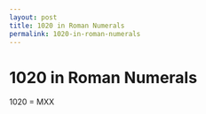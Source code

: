 ```yaml
---
layout: post
title: 1020 in Roman Numerals
permalink: 1020-in-roman-numerals
---
```


# 1020 in Roman Numerals

1020 = MXX
